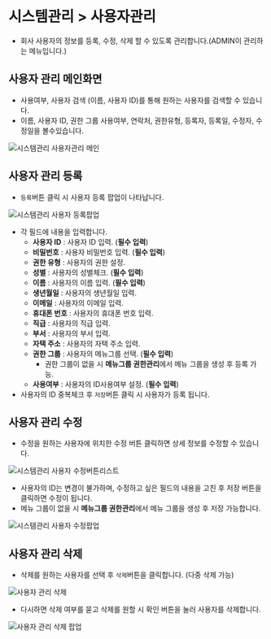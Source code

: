 # 시스템관리 > 사용자관리
 * 회사 사용자의 정보를 등록, 수정, 삭제 할 수 있도록 관리합니다.(ADMIN이 관리하는 메뉴입니다.)

## 사용자 관리 메인화면
 * 사용여부, 사용자 검색 (이름, 사용자 ID)를 통해 원하는 사용자를 검색할 수 있습니다.
 * 이름, 사용자 ID, 권한 그룹 사용여부, 연락처, 권한유형, 등록자, 등록일,  수정자, 수정일을 볼수있습니다.

![시스템관리 사용자관리 메인](https://user-images.githubusercontent.com/62526902/88042013-35fc3a00-cb86-11ea-8e6f-6cae8ace3af3.PNG)

## 사용자 관리 등록
 * `등록`버튼 클릭 시 사용자 등록 팝업이 나타납니다.

![시스템관리 사용자 등록팝업](https://user-images.githubusercontent.com/62526902/88042236-94291d00-cb86-11ea-844a-a19264ae2729.PNG)

 * 각 필드에 내용을 입력합니다. 
   * **사용자 ID** : 사용자 ID 입력. (**필수 입력**)
   * **비밀번호** : 사용자 비밀번호 입력. (**필수 입력**)
   * **권한 유형** : 사용자의 권한 설정.
   * **성별** : 사용자의 성별체크. (**필수 입력**)
   * **이름** : 사용자의 이름 입력. (**필수 입력**)
   * **생년월일** : 사용자의 생년월일 입력.
   * **이메일** : 사용자의 이메일 입력.
   * **휴대폰 번호** : 사용자의 휴대폰 번호 입력.
   * **직급** : 사용자의 직급 입력.
   * **부서** : 사용자의 부서 입력.
   * **자택 주소** : 사용자의 자택 주소 입력.
   * **권한 그룹** : 사용자의 메뉴그룹 선택. (**필수 입력**)
     * 권한 그룹이 없을 시 **메뉴그룹 권한관리**에서 메뉴 그룹을 생성 후 등록 가능.
   * **사용여부** : 사용자의 ID사용여부 설정. (**필수 입력**)
* 사용자의 ID 중복체크 후 `저장`버튼 클릭 시 사용자가 등록 됩니다.


## 사용자 관리 수정
 * 수정을 원하는 사용자에 위치한 수정 버튼 클릭하면 상세 정보를 수정할 수 있습니다.

![시스템관리 사용자 수정버튼리스트](https://user-images.githubusercontent.com/62526902/88042977-c129ff80-cb87-11ea-9661-885bad11abcd.PNG)

 * 사용자의 ID는 변경이 불가하며, 수정하고 싶은 필드의 내용을 고친 후 저장 버튼을 클릭하면 수정이 됩니다.
 * 메뉴 그룹이 없을 시 **메뉴그룹 권한관리**에서 메뉴 그룹을 생성 후 저장 가능합니다.

![시스템관리 사용자 수정팝업](https://user-images.githubusercontent.com/62526902/88042904-a6578b00-cb87-11ea-9356-077f635bfb82.PNG)

## 사용자 관리 삭제
 * 삭제를 원하는 사용자를 선택 후 `삭제`버튼을 클릭합니다. (다중 삭제 가능)

 ![사용자 관리 삭제](https://user-images.githubusercontent.com/62526902/88043436-63e27e00-cb88-11ea-8260-93dfe560bd5e.PNG)

 * 다시하면 삭제 여부를 묻고 삭제를 원할 시 확인 버튼을 눌러 사용자를 삭제합니다.

![사용자 관리 삭제 팝업](https://user-images.githubusercontent.com/62526902/88043496-76f54e00-cb88-11ea-97d0-42f248ad48b5.PNG)
